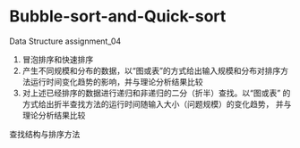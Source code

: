 # Bubble-sort-and-Quick-sort
Data Structure assignment_04 

1. 冒泡排序和快速排序  
2. 产生不同规模和分布的数据，以“图或表”的方式给出输入规模和分布对排序方法运行时间变化趋势的影响，并与理论分析结果比较  
3. 对上述已经排序的数据进行递归和非递归的二分（折半）查找。以“图或表” 的方式给出折半查找方法的运行时间随输入大小（问题规模）的变化趋势， 并与理论分析结果比较  

查找结构与排序方法
